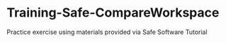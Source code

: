 # Training-Safe-CompareWorkspace
Practice exercise using materials provided via Safe Software Tutorial
